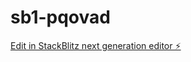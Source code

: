 # sb1-pqovad

[Edit in StackBlitz next generation editor ⚡️](https://stackblitz.com/~/github.com/koffifulgence9/sb1-pqovad)